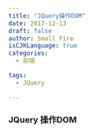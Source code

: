 ```yaml
---
title: "JQuery操作DOM"
date: 2017-12-13
draft: false
author: Small Fire
isCJKLanguage: true
categories: 
  - 前端

tags: 
  - JQuery

---
```


### JQuery 操作DOM